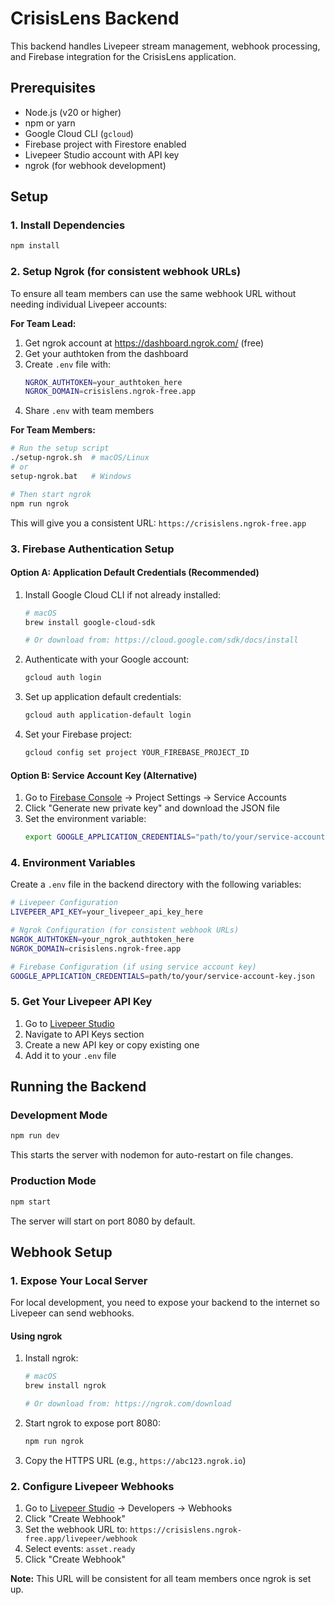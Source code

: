 # CrisisLens Backend

This backend handles Livepeer stream management, webhook processing, and Firebase integration for the CrisisLens application.

## Prerequisites

- Node.js (v20 or higher)
- npm or yarn
- Google Cloud CLI (`gcloud`)
- Firebase project with Firestore enabled
- Livepeer Studio account with API key
- ngrok (for webhook development)

## Setup

### 1. Install Dependencies

```bash
npm install
```

### 2. Setup Ngrok (for consistent webhook URLs)

To ensure all team members can use the same webhook URL without needing individual Livepeer accounts:

**For Team Lead:**
1. Get ngrok account at https://dashboard.ngrok.com/ (free)
2. Get your authtoken from the dashboard
3. Create `.env` file with:
   ```bash
   NGROK_AUTHTOKEN=your_authtoken_here
   NGROK_DOMAIN=crisislens.ngrok-free.app
   ```
4. Share `.env` with team members

**For Team Members:**
```bash
# Run the setup script
./setup-ngrok.sh  # macOS/Linux
# or
setup-ngrok.bat   # Windows

# Then start ngrok
npm run ngrok
```

This will give you a consistent URL: `https://crisislens.ngrok-free.app`

### 3. Firebase Authentication Setup

#### Option A: Application Default Credentials (Recommended)

1. Install Google Cloud CLI if not already installed:
   ```bash
   # macOS
   brew install google-cloud-sdk
   
   # Or download from: https://cloud.google.com/sdk/docs/install
   ```

2. Authenticate with your Google account:
   ```bash
   gcloud auth login
   ```

3. Set up application default credentials:
   ```bash
   gcloud auth application-default login
   ```

4. Set your Firebase project:
   ```bash
   gcloud config set project YOUR_FIREBASE_PROJECT_ID
   ```

#### Option B: Service Account Key (Alternative)

1. Go to [Firebase Console](https://console.firebase.google.com/) → Project Settings → Service Accounts
2. Click "Generate new private key" and download the JSON file
3. Set the environment variable:
   ```bash
   export GOOGLE_APPLICATION_CREDENTIALS="path/to/your/service-account-key.json"
   ```

### 4. Environment Variables

Create a `.env` file in the backend directory with the following variables:

```bash
# Livepeer Configuration
LIVEPEER_API_KEY=your_livepeer_api_key_here

# Ngrok Configuration (for consistent webhook URLs)
NGROK_AUTHTOKEN=your_ngrok_authtoken_here
NGROK_DOMAIN=crisislens.ngrok-free.app

# Firebase Configuration (if using service account key)
GOOGLE_APPLICATION_CREDENTIALS=path/to/your/service-account-key.json
```

### 5. Get Your Livepeer API Key

1. Go to [Livepeer Studio](https://livepeer.studio/)
2. Navigate to API Keys section
3. Create a new API key or copy existing one
4. Add it to your `.env` file

## Running the Backend

### Development Mode

```bash
npm run dev
```

This starts the server with nodemon for auto-restart on file changes.

### Production Mode

```bash
npm start
```

The server will start on port 8080 by default.

## Webhook Setup

### 1. Expose Your Local Server

For local development, you need to expose your backend to the internet so Livepeer can send webhooks.

#### Using ngrok

1. Install ngrok:
   ```bash
   # macOS
   brew install ngrok
   
   # Or download from: https://ngrok.com/download
   ```

2. Start ngrok to expose port 8080:
   ```bash
   npm run ngrok
   ```

3. Copy the HTTPS URL (e.g., `https://abc123.ngrok.io`)

### 2. Configure Livepeer Webhooks

1. Go to [Livepeer Studio](https://livepeer.studio/) → Developers → Webhooks
2. Click "Create Webhook"
3. Set the webhook URL to: `https://crisislens.ngrok-free.app/livepeer/webhook`
4. Select events: `asset.ready`
5. Click "Create Webhook"

**Note:** This URL will be consistent for all team members once ngrok is set up.
